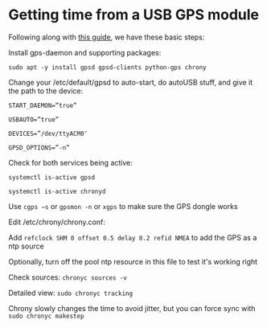 # Getting time from a USB GPS module

Following along with  [this guide](https://photobyte.org/raspberry-pi-stretch-gps-dongle-as-a-time-source-with-chrony-timedatectl/), we have these basic steps:

Install gps-daemon and supporting packages:

`sudo apt -y install gpsd gpsd-clients python-gps chrony`

Change your /etc/default/gpsd to auto-start, do autoUSB stuff, and give it the path to the device:

```
START_DAEMON=”true”

USBAUTO=”true”

DEVICES=”/dev/ttyACM0″

GPSD_OPTIONS=”-n”
```

Check for both services being active: 

```
systemctl is-active gpsd

systemctl is-active chronyd
```

Use `cgps –s` or `gpsmon -n` or `xgps` to make sure the GPS dongle works

Edit /etc/chrony/chrony.conf:

Add `refclock SHM 0 offset 0.5 delay 0.2 refid NMEA` to add the GPS as a ntp source

Optionally, turn off the pool ntp resource in this file to test it's working right

Check sources: `chronyc sources -v`

Detailed view: `sudo chronyc tracking`

Chrony slowly changes the time to avoid jitter, but you can force sync with `sudo chronyc makestep`

